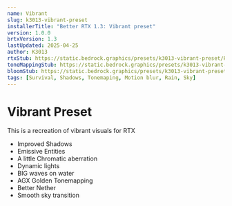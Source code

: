 ```yaml
---
name: Vibrant
slug: k3013-vibrant-preset
installerTitle: "Better RTX 1.3: Vibrant preset"
version: 1.0.0
brtxVersion: 1.3
lastUpdated: 2025-04-25
author: K3013
rtxStub: https://static.bedrock.graphics/presets/k3013-vibrant-preset/RTXStub.material.bin
toneMappingStub: https://static.bedrock.graphics/presets/k3013-vibrant-preset/RTXPostFX.Tonemapping.material.bin
bloomStub: https://static.bedrock.graphics/presets/k3013-vibrant-preset/RTXPostFX.Bloom.material.bin
tags: [Survival, Shadows, Tonemaping, Motion blur, Rain, Sky]
---
```


# Vibrant Preset

This is a recreation of vibrant visuals for RTX

- Improved Shadows
- Emissive Entities
- A little Chromatic aberration
- Dynamic lights
- BIG waves on water
- AGX Golden Tonemapping
- Better Nether
- Smooth sky transition
